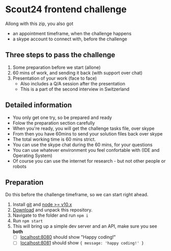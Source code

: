 # Scout24 frontend challenge
Allong with this zip, you also got
- an appointment timeframe, when the challenge happens
- a skype account to connect with, before the challenge

## Three steps to pass the challenge
1. Some preparation before we start (allone)
2. 60 mins of work, and sending it back (with support over chat)
3. Presentation of your work (face to face)
   - Also includes a Q/A session after the presentation
   - This is a part of the second interview in Switzerland

## Detailed information
- You only get one try, so be prepared and ready
- Folow the preparation section carefully
- When you're ready, you will get the challenge tasks file, over skype
- From then you have 60mins to send your solution files back over skype
- The total working time is 60 mins strict.
- You can use the skype chat during the 60 mins, for your questions
- You can use whatever environment you feel confortable with (IDE and Operating System)
- Of course you can use the internet for research - but not other people or robots

## Preparation 
Do this before the challenge timeframe, so we can start right ahead.

1. Install [git](https://git-scm.com/downloads) and [node >= v10.x](https://nodejs.org/en/download/)
2. [Download](https://github.com/Scout24-CH/frontend-challenge/archive/master.zip) and unpack this repository.
3. Navigate to the folder and run `npm i`
4. Run `npm start`
5. This will bring up a simple dev server and an API, make sure you see **both**
   - [ ] [localhost:8080](http://localhost:8080) should show "Happy coding!"
   - [ ] [localhost:8081](http://localhost:8081) should show `{ message: 'happy coding!' }`